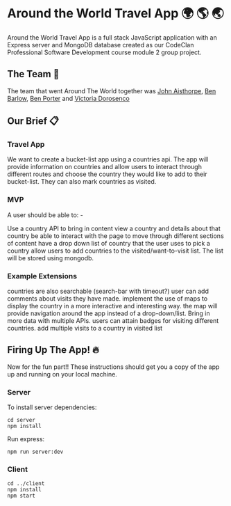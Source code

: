 # Around the World Travel App :earth_africa: :earth_americas: :earth_asia:	
Around the World Travel App is a full stack JavaScript application with an Express server and MongoDB database created as our CodeClan Professional Software Development course module 2 group project.

## The Team :wave:	
The team that went Around The World together was [John Aisthorpe](https://github.com/JohnAisthorpe), [Ben Barlow](https://github.com/benbeardyman), [Ben Porter](https://github.com/BJPORTER123) and [Victoria Dorosenco](https://github.com/victometer)

## Our Brief :clipboard:	

### Travel App

We want to create a bucket-list app using a countries api. The app will provide information on countries and allow users to interact through different routes and choose the country they would like to add to their bucket-list. They can also mark countries as visited.

### MVP

A user should be able to: -

Use a country API to bring in content
view a country and details about that country
be able to interact with the page to move through different sections of content
have a drop down list of country that the user uses to pick a country
allow users to add countries to the visited/want-to-visit list. The list will be stored using mongodb.

### Example Extensions

countries are also searchable (search-bar with timeout?)
user can add comments about visits they have made.
implement the use of maps to display the country in a more interactive and interesting way.
the map will provide navigation around the app instead of a drop-down/list.
Bring in more data with multiple APIs.
users can attain badges for visiting different countries.
add multiple visits to a country in visited list

## Firing Up The App! :fire:

Now for the fun part!! These instructions should get you a copy of the app up and running on your local machine.

### Server

To install server dependencies:

```
cd server
npm install
```

Run express:

```
npm run server:dev
```

### Client

```
cd ../client
npm install
npm start
```
